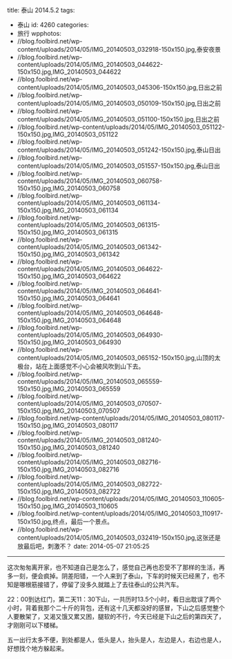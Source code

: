 title: 泰山 2014.5.2
tags:
  - 泰山
id: 4260
categories:
  - 旅行
wpphotos:
  - //blog.foolbird.net/wp-content/uploads/2014/05/IMG_20140503_032918-150x150.jpg,泰安夜景
  - //blog.foolbird.net/wp-content/uploads/2014/05/IMG_20140503_044622-150x150.jpg,IMG_20140503_044622
  - //blog.foolbird.net/wp-content/uploads/2014/05/IMG_20140503_045306-150x150.jpg,日出之前
  - //blog.foolbird.net/wp-content/uploads/2014/05/IMG_20140503_050109-150x150.jpg,日出之前
  - //blog.foolbird.net/wp-content/uploads/2014/05/IMG_20140503_051100-150x150.jpg,日出之前
  - //blog.foolbird.net/wp-content/uploads/2014/05/IMG_20140503_051122-150x150.jpg,IMG_20140503_051122
  - //blog.foolbird.net/wp-content/uploads/2014/05/IMG_20140503_051242-150x150.jpg,泰山日出
  - //blog.foolbird.net/wp-content/uploads/2014/05/IMG_20140503_051557-150x150.jpg,泰山日出
  - //blog.foolbird.net/wp-content/uploads/2014/05/IMG_20140503_060758-150x150.jpg,IMG_20140503_060758
  - //blog.foolbird.net/wp-content/uploads/2014/05/IMG_20140503_061134-150x150.jpg,IMG_20140503_061134
  - //blog.foolbird.net/wp-content/uploads/2014/05/IMG_20140503_061315-150x150.jpg,IMG_20140503_061315
  - //blog.foolbird.net/wp-content/uploads/2014/05/IMG_20140503_061342-150x150.jpg,IMG_20140503_061342
  - //blog.foolbird.net/wp-content/uploads/2014/05/IMG_20140503_064622-150x150.jpg,IMG_20140503_064622
  - //blog.foolbird.net/wp-content/uploads/2014/05/IMG_20140503_064641-150x150.jpg,IMG_20140503_064641
  - //blog.foolbird.net/wp-content/uploads/2014/05/IMG_20140503_064648-150x150.jpg,IMG_20140503_064648
  - //blog.foolbird.net/wp-content/uploads/2014/05/IMG_20140503_064930-150x150.jpg,IMG_20140503_064930
  - //blog.foolbird.net/wp-content/uploads/2014/05/IMG_20140503_065152-150x150.jpg,山顶的太极台，站在上面感觉不小心会被风吹到山下去。
  - //blog.foolbird.net/wp-content/uploads/2014/05/IMG_20140503_065559-150x150.jpg,IMG_20140503_065559
  - //blog.foolbird.net/wp-content/uploads/2014/05/IMG_20140503_070507-150x150.jpg,IMG_20140503_070507
  - //blog.foolbird.net/wp-content/uploads/2014/05/IMG_20140503_080117-150x150.jpg,IMG_20140503_080117
  - //blog.foolbird.net/wp-content/uploads/2014/05/IMG_20140503_081240-150x150.jpg,IMG_20140503_081240
  - //blog.foolbird.net/wp-content/uploads/2014/05/IMG_20140503_082716-150x150.jpg,IMG_20140503_082716
  - //blog.foolbird.net/wp-content/uploads/2014/05/IMG_20140503_082722-150x150.jpg,IMG_20140503_082722
  - //blog.foolbird.net/wp-content/uploads/2014/05/IMG_20140503_110605-150x150.jpg,IMG_20140503_110605
  - //blog.foolbird.net/wp-content/uploads/2014/05/IMG_20140503_110917-150x150.jpg,终点，最后一个景点。
  - //blog.foolbird.net/wp-content/uploads/2014/05/IMG_20140503_032419-150x150.jpg,这张还是放最后吧，刺激不？
date: 2014-05-07 21:05:25
---

这次匆匆离开家，也不知道自己是怎么了，感觉自己再也忍受不了那样的生活，再多一刻，便会疯掉。阴差阳错，一个人来到了泰山，下车的时候天已经黑了，也不知是哪根筋接错了，停留了没多久就踏上了去往泰山的公共汽车。

22：00到达红门，第二天11：30下山，一共历时13.5个小时，看日出耽误了两个小时，背着我那个二十斤的背包，还有这十几天都没好的感冒，下山之后感觉整个人要散架了，又渴又饿又累又困，腿软的不行，今天已经是下山之后的第四天了，才刚刚可以下楼梯。

五一出行太多不便，到处都是人，低头是人，抬头是人，左边是人，右边也是人，好想找个地方躲起来。